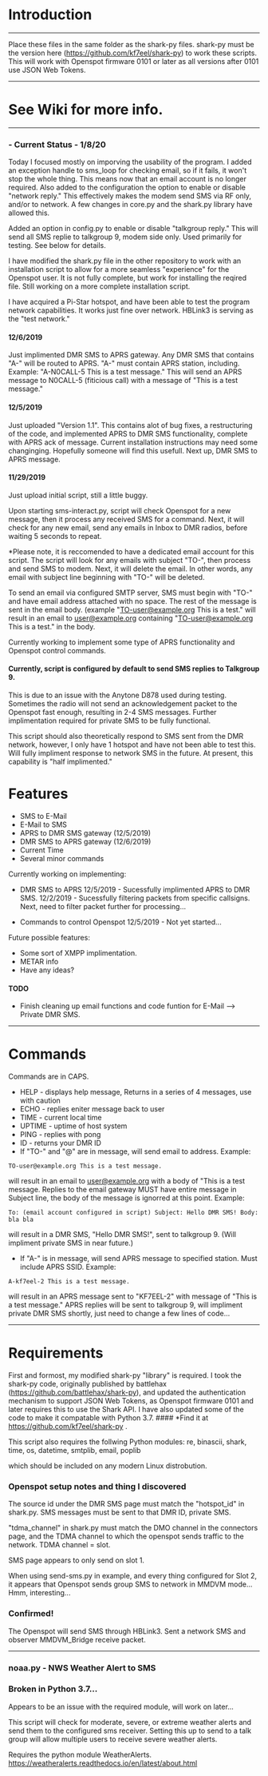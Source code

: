 # Introduction

----

Place these files in the same folder as the shark-py files. shark-py must be the version here (https://github.com/kf7eel/shark-py) to work these scripts.
This will work with Openspot firmware 0101 or later as all versions after 0101 use JSON Web Tokens.

----

# See Wiki for more info.
----
### - Current Status - 1/8/20
Today I focused mostly on imporving the usability of the program. I added an exception handle to sms_loop for checking email, so if it fails, it won't stop the whole thing. This means now that an email account is no longer required. Also added to the configuration the option to enable or disable "network reply." This effectively makes the modem send SMS via RF only, and/or to network. A few changes in core.py and the shark.py library have allowed this.
 
 Added an option in config.py to enable or disable "talkgroup reply." This will send all SMS replie to talkgroup 9, modem side only. Used primarily for testing. See below for details.
 
I have modified the shark.py file in the other repository to work with an installation script to allow for a more seamless "experience" for the Openspot user. It is not fully complete, but work for installing the reqired file. Still working on a more complete installation script.

I have acquired a Pi-Star hotspot, and have been able to test the program network capabilities. It works just fine over network. HBLink3 is serving as the "test network."

#### 12/6/2019

Just implimented DMR SMS to APRS gateway. Any DMR SMS that contains "A-" will be routed to APRS.
"A-" must contain APRS station, including. Example: "A-N0CALL-5 This is a test message." This will send an APRS message to N0CALL-5 (fiticious call) with a message of "This is a test message."


#### 12/5/2019

Just uploaded "Version 1.1". This contains alot of bug fixes, a restructuring of the code, and implemented APRS to DMR SMS functionality, complete with APRS ack of message. Current installation instructions may need some changinging. Hopefully someone will find this usefull. Next up, DMR SMS to APRS message.

#### 11/29/2019

Just upload initial script, still a little buggy.

Upon starting sms-interact.py, script will check Openspot for a new message, then it process any received SMS for a command.
Next, it will check for any new email, send any emails in Inbox to DMR radios, before waiting 5 seconds to repeat.


*Please note, it is reccomended to have a dedicated email account for this script. The script will look for any emails with subject "TO-", then process and send SMS to modem. Next, it will delete the email. In other words, any email with subject line beginning with "TO-" will be deleted.

To send an email via configured SMTP server, SMS must begin with "TO-" and have email address
attached with no space. The rest of the message is sent in the email body.
(example "TO-user@example.org This is a test." will result in an email to user@example.org containing
"TO-user@example.org This is a test." in the body.

Currently working to implement some type of APRS functionality and Openspot control commands.

#### Currently, script is configured by default to send SMS replies to Talkgroup 9.
This is due to an issue with the Anytone D878 used during testing. Sometimes the radio will not send an acknowledgement packet to the Openspot fast enough, resulting in 2-4 SMS messages. Further implimentation required for private SMS to be fully functional.

This script should also theoretically respond to SMS sent from the DMR network, however, I only have 1 hotspot and have not been able to test this. Will fully impliment response to network SMS in the future. At present, this capability is "half implimented."


# Features

* SMS to E-Mail
* E-Mail to SMS
* APRS to DMR SMS gateway (12/5/2019) 
* DMR SMS to APRS gateway (12/6/2019)
* Current Time
* Several minor commands

Currently working on implementing:

* DMR SMS to APRS 
12/5/2019 - Sucessfully implimented APRS to DMR SMS.
12/2/2019 - Sucessfully filtering packets from specific callsigns. Next, need to filter packet further for processing...

* Commands to control Openspot
12/5/2019 - Not yet started...

Future possible features:

* Some sort of XMPP implimentation.
* METAR info
* Have any ideas?

#### TODO

* Finish cleaning up email functions and code funtion for E-Mail --> Private DMR SMS.


----

# Commands

Commands are in CAPS.

* HELP - displays help message, Returns in a series of 4 messages, use with caution
* ECHO - replies eniter message back to user
* TIME - current local time
* UPTIME - uptime of host system
* PING - replies with pong
* ID - returns your DMR ID
* If "TO-" and "@" are in message, will send email to address. Example:

`
TO-user@example.org This is a test message.
` 

will result in an email to user@example.org with a body of "This is a test message.
Replies to the email gateway MUST have entire message in Subject line, the body of the message is ignorred at this point. Example:

`
To: (email account configured in script)
Subject: Hello DMR SMS!
Body: bla bla
`

will result in a DMR SMS, "Hello DMR SMS!", sent to talkgroup 9. (Will impliment private SMS in near future.)

* If "A-" is in message, will send APRS message to specified station. Must include APRS SSID. Example:

`
A-kf7eel-2 This is a test message.
`

will result in an APRS message sent to "KF7EEL-2" with message of "This is a test message."
APRS replies will be sent to talkgroup 9, will impliment private DMR SMS shortly, just need to change a few lines of code...


----
# Requirements

First and formost, my modified shark-py "library" is required. I took the shark-py code, originally published by battlehax (https://github.com/battlehax/shark-py), and updated the authentication mechanism to support JSON Web Tokens, as Openspot firmware 0101 and later requires this to use the Shark API. I have also updated some of the code to make it compatable with Python 3.7. #### *Find it at https://github.com/kf7eel/shark-py .

This script also requires the follwing Python modules:
re, binascii, shark, time, os, datetime, smtplib, email, poplib

which should be included on any modern Linux distrobution.

### Openspot setup notes and thing I discovered

The source id under the DMR SMS page must match the "hotspot_id" in shark.py.
SMS messages must be sent to that DMR ID, private SMS.

"tdma_channel" in shark.py must match the DMO channel in the connectors page, and the TDMA channel to which the openspot sends traffic to the network. TDMA channel = slot.

SMS page appears to only send on slot 1. 

When using send-sms.py in example, and every thing configured for Slot 2, it appears that Openspot sends group SMS to network in MMDVM mode... Hmm, interesting...

### Confirmed!
The Openspot will send SMS through HBLink3. Sent a network SMS and observer MMDVM_Bridge receive packet.

----

### noaa.py - NWS Weather Alert to SMS

### Broken in Python 3.7... 
Appears to be an issue with the required module, will work on later...


This script will check for moderate, severe, or extreme weather alerts and send them to the configured sms receiver.
Setting this up to send to a talk group will allow multiple users to receive severe weather alerts.

Requires the python module WeatherAlerts. https://weatheralerts.readthedocs.io/en/latest/about.html
